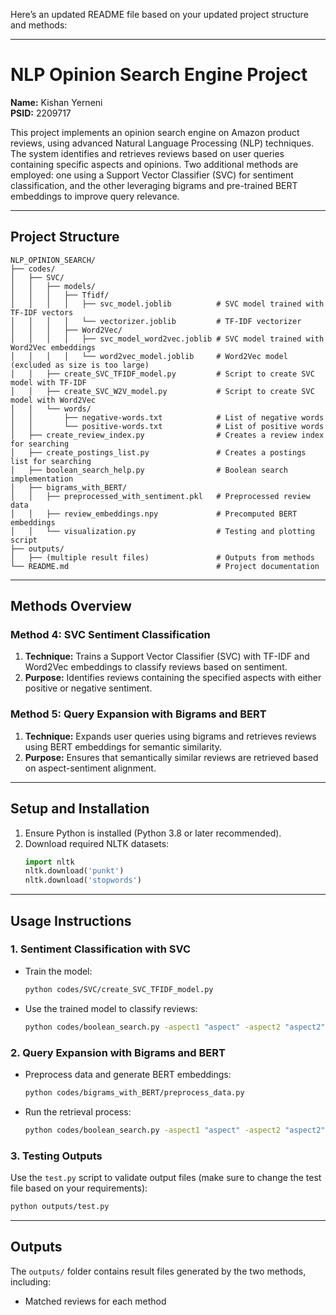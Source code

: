 Here’s an updated README file based on your updated project structure and methods:

---

# NLP Opinion Search Engine Project

**Name:** Kishan Yerneni  
**PSID:** 2209717  

This project implements an opinion search engine on Amazon product reviews, using advanced Natural Language Processing (NLP) techniques. The system identifies and retrieves reviews based on user queries containing specific aspects and opinions. Two additional methods are employed: one using a Support Vector Classifier (SVC) for sentiment classification, and the other leveraging bigrams and pre-trained BERT embeddings to improve query relevance.

---

## Project Structure

```
NLP_OPINION_SEARCH/
├── codes/
│   ├── SVC/
│   │   ├── models/
│   │   │   ├── Tfidf/
│   │   │   │   ├── svc_model.joblib          # SVC model trained with TF-IDF vectors
│   │   │   │   └── vectorizer.joblib         # TF-IDF vectorizer
│   │   │   ├── Word2Vec/
│   │   │   │   ├── svc_model_word2vec.joblib # SVC model trained with Word2Vec embeddings
│   │   │   │   └── word2vec_model.joblib     # Word2Vec model (excluded as size is too large)
│   │   ├── create_SVC_TFIDF_model.py         # Script to create SVC model with TF-IDF
│   │   ├── create_SVC_W2V_model.py           # Script to create SVC model with Word2Vec
│   │   └── words/
│   │       ├── negative-words.txt            # List of negative words
│   │       └── positive-words.txt            # List of positive words
│   ├── create_review_index.py                # Creates a review index for searching
│   ├── create_postings_list.py               # Creates a postings list for searching
│   ├── boolean_search_help.py                # Boolean search implementation
│   ├── bigrams_with_BERT/
│   │   ├── preprocessed_with_sentiment.pkl   # Preprocessed review data
│   │   ├── review_embeddings.npy             # Precomputed BERT embeddings
│   │   └── visualization.py                  # Testing and plotting script
├── outputs/
│   ├── (multiple result files)               # Outputs from methods
└── README.md                                 # Project documentation
```

---

## Methods Overview

### Method 4: SVC Sentiment Classification
1. **Technique:** Trains a Support Vector Classifier (SVC) with TF-IDF and Word2Vec embeddings to classify reviews based on sentiment.
2. **Purpose:** Identifies reviews containing the specified aspects with either positive or negative sentiment.

### Method 5: Query Expansion with Bigrams and BERT
1. **Technique:** Expands user queries using bigrams and retrieves reviews using BERT embeddings for semantic similarity.
2. **Purpose:** Ensures that semantically similar reviews are retrieved based on aspect-sentiment alignment.

---

## Setup and Installation

1. Ensure Python is installed (Python 3.8 or later recommended).
2. Download required NLTK datasets:
   ```python
   import nltk
   nltk.download('punkt')
   nltk.download('stopwords')
   ```

---

## Usage Instructions

### 1. Sentiment Classification with SVC

- Train the model:
  ```bash
  python codes/SVC/create_SVC_TFIDF_model.py
  ```
- Use the trained model to classify reviews:
  ```bash
  python codes/boolean_search.py -aspect1 "aspect" -aspect2 "aspect2" -opinion "opinion" -m "method4"
  ```

### 2. Query Expansion with Bigrams and BERT

- Preprocess data and generate BERT embeddings:
  ```bash
  python codes/bigrams_with_BERT/preprocess_data.py
  ```
- Run the retrieval process:
  ```bash
  python codes/boolean_search.py -aspect1 "aspect" -aspect2 "aspect2" -opinion "opinion" -m "method5"
  ```

### 3. Testing Outputs
Use the `test.py` script to validate output files (make sure to change the test file based on your requirements):
```bash
python outputs/test.py
```

---

## Outputs
The `outputs/` folder contains result files generated by the two methods, including:
- Matched reviews for each method
